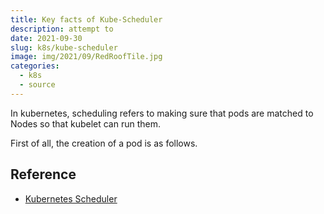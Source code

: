 ```yaml
---
title: Key facts of Kube-Scheduler
description: attempt to
date: 2021-09-30
slug: k8s/kube-scheduler
image: img/2021/09/RedRoofTile.jpg
categories:
  - k8s
  - source
---
```


In kubernetes, scheduling refers to making sure that pods are matched to Nodes so that kubelet can run them.

First of all, the creation of a pod is as follows.

## Reference

- [Kubernetes Scheduler](https://kubernetes.io/docs/concepts/scheduling-eviction/kube-scheduler/)
